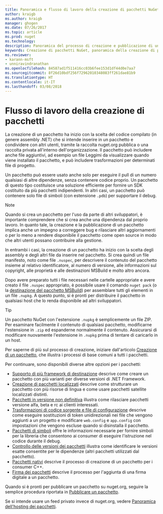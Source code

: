 ```yaml
---
title: Panoramica e flusso di lavoro della creazione di pacchetti NuGet | Microsoft Docs
author: kraigb
ms.author: kraigb
manager: ghogen
ms.date: 07/26/2017
ms.topic: article
ms.prod: nuget
ms.technology: 
description: Panoramica del processo di creazione e pubblicazione di un pacchetto NuGet, con collegamenti ad altre parti specifiche del processo.
keywords: Creazione di pacchetti NuGet, panoramica della creazione di pacchetti NuGet, flusso di lavoro della creazione di pacchetti NuGet, flusso di lavoro della creazione di pacchetti, panoramica della creazione di pacchetti.
ms.reviewer:
- karann-msft
- unniravindranathan
ms.openlocfilehash: 84587ad1f511416cc03b6fee153d1df44d0e7aa7
ms.sourcegitcommit: 8f26d10bdf256f72962010348083ff261dae81b9
ms.translationtype: HT
ms.contentlocale: it-IT
ms.lasthandoff: 03/08/2018
---
```

# <a name="package-creation-workflow"></a>Flusso di lavoro della creazione di pacchetti

La creazione di un pacchetto ha inizio con la scelta del codice compilato (in genere assembly .NET) che si intende inserire in un pacchetto e condividere con altri utenti, tramite la raccolta nuget.org pubblica o una raccolta privata all'interno dell'organizzazione. Il pacchetto può includere anche file aggiuntivi, ad esempio un file Leggimi da visualizzare quando viene installato il pacchetto, e può includere trasformazioni per determinati file di progetto.

Un pacchetto può essere usato anche solo per eseguire il pull di un numero qualsiasi di altre dipendenze, senza contenere codice proprio. Un pacchetto di questo tipo costituisce una soluzione efficiente per fornire un SDK costituito da più pacchetti indipendenti. In altri casi, un pacchetto può contenere solo file di simboli (con estensione `.pdb`) per supportare il debug.

> [!Note]
> Quando si crea un pacchetto per l'uso da parte di altri sviluppatori, è importante comprendere che si crea anche una dipendenza dal proprio lavoro. In quanto tale, la creazione e la pubblicazione di un pacchetto implica anche un impegno a correggere bug e rilasciare altri aggiornamenti o per lo meno a rendere disponibile il pacchetto come open source in modo che altri utenti possano contribuire alla gestione.

In entrambi i casi, la creazione di un pacchetto ha inizio con la scelta degli assembly e degli altri file da inserire nel pacchetto. Si crea quindi un file manifesto, noto come file `.nuspec`, per descrivere il contenuto del pacchetto insieme al relativo identificatore, al numero di versione, alle informazioni sul copyright, alle proprietà e alle destinazioni MSBuild e molto altro ancora.

Dopo avere preparato tutti i file necessari nelle cartelle appropriate e avere creato il file `.nuspec` appropriato, è possibile usare il comando `nuget pack` (o la [destinazione del pacchetto MSBuild](../reference/msbuild-targets.md)) per assemblare tutti gli elementi in un file `.nupkg`. A questo punto, si è pronti per distribuire il pacchetto in qualsiasi host che lo renda disponibile ad altri sviluppatori.

> [!Tip]
> Un pacchetto NuGet con l'estensione `.nupkg` è semplicemente un file ZIP. Per esaminare facilmente il contenuto di qualsiasi pacchetto, modificarne l'estensione in `.zip` ed espanderne normalmente il contenuto. Assicurarsi di modificare nuovamente l'estensione in `.nupkg` prima di tentare di caricarlo in un host.

Per saperne di più sul processo di creazione, iniziare dall'articolo [Creazione di un pacchetto](../create-packages/creating-a-package.md), che illustra i processi di base comuni a tutti i pacchetti.

Per continuare, sono disponibili diverse altre opzioni per i pacchetti:

- [Supporto di più framework di destinazione](../create-packages/supporting-multiple-target-frameworks.md) descrive come creare un pacchetto con più varianti per diverse versioni di .NET Framework.
- [Creazione di pacchetti localizzati](../create-packages/creating-localized-packages.md) descrive come strutturare un pacchetto con più risorse di lingua e come usare pacchetti satellite localizzati distinti.
- [Pacchetti in versione non definitiva](../create-packages/prerelease-packages.md) illustra come rilasciare pacchetti versione alfa, beta e rc ai clienti interessati.
- [Trasformazioni di codice sorgente e file di configurazione](../create-packages/source-and-config-file-transformations.md) descrive come eseguire sostituzioni di token unidirezionali nei file che vengono aggiunti a un progetto e modificare `web.config` e `app.config` con impostazioni che vengono escluse quando si disinstalla il pacchetto.
- [Pacchetti di simboli](../create-packages/symbol-packages.md) offre le informazioni necessarie per fornire simboli per la libreria che consentono ai consumer di eseguire l'istruzione nel codice durante il debug.
- [Controllo delle versioni dei pacchetti](../reference/package-versioning.md) illustra come identificare le versioni esatte consentite per le dipendenze (altri pacchetti utilizzati dal pacchetto).
- [Pacchetti nativi](../create-packages/native-packages.md) descrive il processo di creazione di un pacchetto per i consumer C++.
- [Firma dei pacchetti](../create-packages/sign-a-package.md) descrive il processo per l'aggiunta di una firma digitale a un pacchetto.

Quando si è pronti per pubblicare un pacchetto su nuget.org, seguire la semplice procedura riportata in [Pubblicare un pacchetto](../create-packages/publish-a-package.md).

Se si intende usare un feed privato invece di nuget.org, vedere [Panoramica dell'hosting dei pacchetti](../hosting-packages/overview.md).
